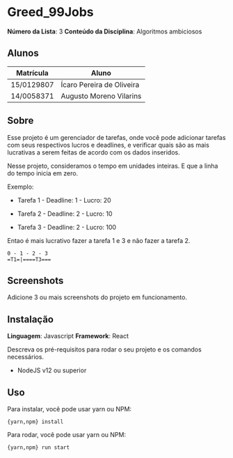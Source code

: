 # Greed_99Jobs

**Número da Lista**: 3
**Conteúdo da Disciplina**: Algoritmos ambiciosos

## Alunos
|Matrícula | Aluno |
| -- | -- |
| 15/0129807  |  Ícaro Pereira de Oliveira |
| 14/0058371  |  Augusto Moreno Vilarins |

## Sobre 
Esse projeto é um gerenciador de tarefas, onde você pode adicionar tarefas com seus respectivos lucros e deadlines, e verificar
quais são as mais lucrativas a serem feitas de acordo com os dados inseridos.

Nesse projeto, consideramos o tempo em unidades inteiras. E que a linha do tempo inicia em zero.

Exemplo: 

* Tarefa 1 - Deadline: 1 - Lucro: 20

* Tarefa 2 - Deadline: 2 - Lucro: 10

* Tarefa 3 - Deadline: 2 - Lucro: 100

Entao é mais lucrativo fazer a tarefa 1 e 3 e não fazer a tarefa 2.
```
0 - 1 - 2 - 3
=T1=|====T3=== 
```

## Screenshots
Adicione 3 ou mais screenshots do projeto em funcionamento.

## Instalação 
**Linguagem**: Javascript
**Framework**: React

Descreva os pré-requisitos para rodar o seu projeto e os comandos necessários.
* NodeJS v12 ou superior

## Uso

Para instalar, você pode usar yarn ou NPM:
```
{yarn,npm} install
```

Para rodar, você pode usar yarn ou NPM:
```
{yarn,npm} run start
```



